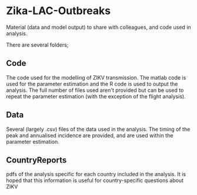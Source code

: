 # Zika-LAC-Outbreaks
Material (data and model output) to share with colleagues, and code used in analysis.

There are several folders;
## Code 
The code used for the modelling of ZIKV transmission. The matlab code is used for the parameter estimation and the R code is used to output the analysis. The full number of files used aren't provided but can be used to repeat the parameter estimation (with the exception of the flight analysis). 
## Data 
Several (largely .csv) files of the data used in the analysis. The timing of the peak and annualised incidence are provided, and are used within the parameter estimation.
## CountryReports 
pdfs of the analysis specific for each country included in the analysis. It is hoped that this information is useful for country-specific questions about ZIKV

